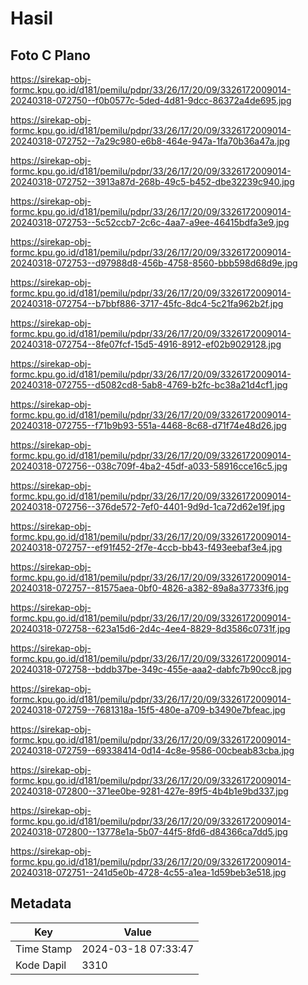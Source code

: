 # Hasil

## Foto C Plano

https://sirekap-obj-formc.kpu.go.id/d181/pemilu/pdpr/33/26/17/20/09/3326172009014-20240318-072750--f0b0577c-5ded-4d81-9dcc-86372a4de695.jpg

https://sirekap-obj-formc.kpu.go.id/d181/pemilu/pdpr/33/26/17/20/09/3326172009014-20240318-072752--7a29c980-e6b8-464e-947a-1fa70b36a47a.jpg

https://sirekap-obj-formc.kpu.go.id/d181/pemilu/pdpr/33/26/17/20/09/3326172009014-20240318-072752--3913a87d-268b-49c5-b452-dbe32239c940.jpg

https://sirekap-obj-formc.kpu.go.id/d181/pemilu/pdpr/33/26/17/20/09/3326172009014-20240318-072753--5c52ccb7-2c6c-4aa7-a9ee-46415bdfa3e9.jpg

https://sirekap-obj-formc.kpu.go.id/d181/pemilu/pdpr/33/26/17/20/09/3326172009014-20240318-072753--d97988d8-456b-4758-8560-bbb598d68d9e.jpg

https://sirekap-obj-formc.kpu.go.id/d181/pemilu/pdpr/33/26/17/20/09/3326172009014-20240318-072754--b7bbf886-3717-45fc-8dc4-5c21fa962b2f.jpg

https://sirekap-obj-formc.kpu.go.id/d181/pemilu/pdpr/33/26/17/20/09/3326172009014-20240318-072754--8fe07fcf-15d5-4916-8912-ef02b9029128.jpg

https://sirekap-obj-formc.kpu.go.id/d181/pemilu/pdpr/33/26/17/20/09/3326172009014-20240318-072755--d5082cd8-5ab8-4769-b2fc-bc38a21d4cf1.jpg

https://sirekap-obj-formc.kpu.go.id/d181/pemilu/pdpr/33/26/17/20/09/3326172009014-20240318-072755--f71b9b93-551a-4468-8c68-d71f74e48d26.jpg

https://sirekap-obj-formc.kpu.go.id/d181/pemilu/pdpr/33/26/17/20/09/3326172009014-20240318-072756--038c709f-4ba2-45df-a033-58916cce16c5.jpg

https://sirekap-obj-formc.kpu.go.id/d181/pemilu/pdpr/33/26/17/20/09/3326172009014-20240318-072756--376de572-7ef0-4401-9d9d-1ca72d62e19f.jpg

https://sirekap-obj-formc.kpu.go.id/d181/pemilu/pdpr/33/26/17/20/09/3326172009014-20240318-072757--ef91f452-2f7e-4ccb-bb43-f493eebaf3e4.jpg

https://sirekap-obj-formc.kpu.go.id/d181/pemilu/pdpr/33/26/17/20/09/3326172009014-20240318-072757--81575aea-0bf0-4826-a382-89a8a37733f6.jpg

https://sirekap-obj-formc.kpu.go.id/d181/pemilu/pdpr/33/26/17/20/09/3326172009014-20240318-072758--623a15d6-2d4c-4ee4-8829-8d3586c0731f.jpg

https://sirekap-obj-formc.kpu.go.id/d181/pemilu/pdpr/33/26/17/20/09/3326172009014-20240318-072758--bddb37be-349c-455e-aaa2-dabfc7b90cc8.jpg

https://sirekap-obj-formc.kpu.go.id/d181/pemilu/pdpr/33/26/17/20/09/3326172009014-20240318-072759--7681318a-15f5-480e-a709-b3490e7bfeac.jpg

https://sirekap-obj-formc.kpu.go.id/d181/pemilu/pdpr/33/26/17/20/09/3326172009014-20240318-072759--69338414-0d14-4c8e-9586-00cbeab83cba.jpg

https://sirekap-obj-formc.kpu.go.id/d181/pemilu/pdpr/33/26/17/20/09/3326172009014-20240318-072800--371ee0be-9281-427e-89f5-4b4b1e9bd337.jpg

https://sirekap-obj-formc.kpu.go.id/d181/pemilu/pdpr/33/26/17/20/09/3326172009014-20240318-072800--13778e1a-5b07-44f5-8fd6-d84366ca7dd5.jpg

https://sirekap-obj-formc.kpu.go.id/d181/pemilu/pdpr/33/26/17/20/09/3326172009014-20240318-072751--241d5e0b-4728-4c55-a1ea-1d59beb3e518.jpg


## Metadata

| Key        | Value               |
| ---------- | ------------------- |
| Time Stamp | 2024-03-18 07:33:47 |
| Kode Dapil | 3310                |




